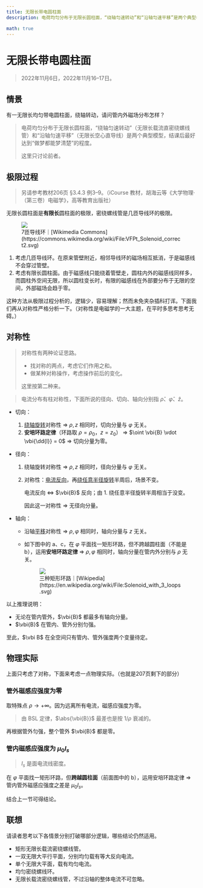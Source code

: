 ```yaml
---
title: 无限长带电圆柱面
description: 电荷均匀分布于无限长圆柱面，“绕轴匀速转动”和“沿轴匀速平移”是两个典型模型。

math: true
---
```


# 无限长带电圆柱面

> 2022年11月6日，2022年11月16–17日。

## 情景

有一无限长均匀带电圆柱面，绕轴转动，请问管内外磁场分布怎样？

> 电荷均匀分布于无限长圆柱面，“绕轴匀速转动”（无限长载流直密绕螺线管）和“沿轴匀速平移”（无限长空心直导线）是两个典型模型，结课后最好达到“做梦都能梦清楚”的程度。
> 
> 这里只讨论前者。

## 极限过程

> 另请参考教材206页 §3.4.3 例3–9。（iCourse 教材，胡海云等《大学物理·（第三卷）电磁学》，高等教育出版社）

无限长圆柱面是**有限长**圆柱面的极限，密绕螺线管是几匝导线环的极限。

<figure>
  <img src='{{ '/assets/articles/solenoid/VFPt_Solenoid_correct2.svg' | relative_url }}' style='max-width: 60%;' >
  <figcaption markdown='1'>7匝导线环｜[Wikimedia Commons](https://commons.wikimedia.org/wiki/File:VFPt_Solenoid_correct2.svg)
  </figcaption>
</figure>

1. 考虑几匝导线环。在原来管壁附近，相邻导线环的磁场相互抵消，于是磁感线不会穿过管壁。
2. 考虑有限长圆柱面。由于磁感线只能绕着管壁走，圆柱内外的磁感线同样多，而圆柱外空间无限，所以圆柱变长时，有限的磁感线在外部要分布于无限的空间，外部磁场会趋于零。

这种方法从极限过程分析的，逻辑少，容易理解；然而未免夹杂插科打诨。下面我们再从对称性严格分析一下。（对称性是电磁学的一大主题，在平时多思考思考无碍。）

## 对称性

> 对称性有两种论证思路。
>
> - 找对称的两点，考虑它们作用之和。
> - 做某种对称操作，考虑操作前后的变化。
>
> 这里按第二种来。

> 电流分布有柱对称性，下面所说的径向、切向、轴向分别指 $\hat \rho$、$\hat \varphi$、$\hat z$。

- 切向：

  1. <u>绕轴旋转</u>对称性 ⇒ $\rho,z$ 相同时，切向分量与 $\varphi$ 无关。
  2. **安培环路定律**（环路取 $\rho = \rho_0$，$z = z_0$） ⇒ $\oint \vbi{B} \vdot \vbi{\dd{l}} = 0$ ⇒ 切向分量为零。

- 径向：

  1. 绕轴旋转对称性 ⇒ $\rho,z$ 相同时，径向分量与 $\varphi$ 无关。

  2. 对称性：<u>电流反向</u>，再<u>绕任意半径旋转</u>半周后，场景不变。

     电流反向 ⇔ $\vbi{B}$ 反向；由 1. 绕任意半径旋转半周相当于没变。

     因此这一对称性 ⇒ 无径向分量。

- 轴向：

  - 沿轴<u>平移</u>对称性 ⇒ $\rho,\varphi$ 相同时，轴向分量与 $z$ 无关。
  
  - 如下图中的 a、c，在 $\varphi$ 平面找一矩形环路，但不跨越圆柱面（不能是 b），运用**安培环路定律** ⇒ $\rho,\varphi$ 相同时，轴向分量在管内外分别与 $\rho$ 无关。
  
    <figure>
      <img src='{{ '/assets/articles/solenoid/Solenoid_with_3_loops.svg' | relative_url }}' style='max-width: 60%;' >
      <figcaption markdown='1'>三种矩形环路｜[Wikipedia](https://en.wikipedia.org/wiki/File:Solenoid_with_3_loops.svg)
      </figcaption>
    </figure>

以上推理说明：

- 无论在管内管外，$\vbi{B}$ 都最多有轴向分量。
- $\vbi{B}$ 在管内、管外分别匀强。

至此，$\vbi B$ 在全空间只有管内、管外强度两个变量待定。

## 物理实际

上面只考虑了对称，下面来考虑一点物理实际。（也就是207页剩下的部分）

### 管外磁感应强度为零

取特殊点 $\rho \to +\infty$。因为远离所有电流，磁感应强度为零。

> 由 BSL 定律，$\abs{\vbi{B}}$ 最差也是按 $1/\rho$ 衰减的。

再根据管外匀强，整个管外 $\vbi{B}$ 都是零。

### 管内磁感应强度为 $\mu_0 I_s$

> $I_s$ 是面电流线密度。

在 $\varphi$ 平面找一矩形环路，但**跨越圆柱面**（前面图中的 b），运用安培环路定律 ⇒ 管内管外磁感应强度之差是 $\mu_0 I_s$。

结合上一节可得结论。

## 联想

请读者思考以下各情景分别打破哪部分逻辑，哪些结论仍然适用。

- 矩形无限长载流密绕螺线管。
- 一双无限大平行平面，分别均匀载有等大反向电流。
- 单个无限大平面，载有均匀电流。
- 均匀密绕螺线环。
- 无限长载流密绕螺线管，不过沿轴的整体电流不可忽略。
